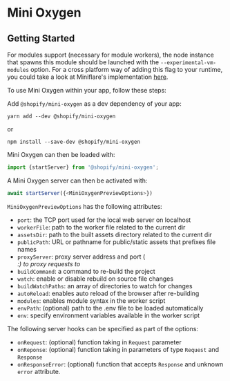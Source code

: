 # Mini Oxygen

## Getting Started

For modules support (necessary for module workers), the node instance that spawns this module should be launched with the `--experimental-vm-modules` option. For a cross platform way of adding this flag to your runtime, you could take a look at Miniflare's implementation [here](https://github.com/cloudflare/miniflare/blob/870b401ef520c1826339ff060fd8a0a576392a91/packages/miniflare/bootstrap.js).

To use Mini Oxygen within your app, follow these steps:

Add `@shopify/mini-oxygen` as a dev dependency of your app:
```shell
yarn add --dev @shopify/mini-oxygen
```

or

```shell
npm install --save-dev @shopify/mini-oxygen
```

Mini Oxygen can then be loaded with:

```javascript
import {startServer} from '@shopify/mini-oxygen';
```

A Mini Oxygen server can then be activated with:

```javascript
await startServer({<MiniOxygenPreviewOptions>})
```

`MiniOxygenPreviewOptions` has the following attributes:

- `port`: the TCP port used for the local web server on localhost
- `workerFile`: path to the worker file related to the current dir
- `assetsDir`: path to the built assets directory related to the current dir
- `publicPath`: URL or pathname for public/static assets that prefixes file names
- `proxyServer`: proxy server address and port (<address>:<port>) to proxy requests to
- `buildCommand`: a command to re-build the project
- `watch`: enable or disable rebuild on source file changes
- `buildWatchPaths`: an array of directories to watch for changes
- `autoReload`: enables auto reload of the browser after re-building
- `modules`: enables module syntax in the worker script
- `envPath`: (optional) path to the .env file to be loaded automatically
- `env`: specify environment variables available in the worker script

The following server hooks can be specified as part of the options:

- `onRequest`: (optional) function taking in `Request` parameter
- `onReponse`: (optional) function taking in parameters of type `Request` and `Response`
- `onResponseError`: (optional) function that accepts `Response` and unknown `error` attribute.

